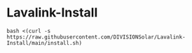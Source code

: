 # Lavalink-Install
`bash <(curl -s https://raw.githubusercontent.com/DIVISIONSolar/Lavalink-Install/main/install.sh)`
